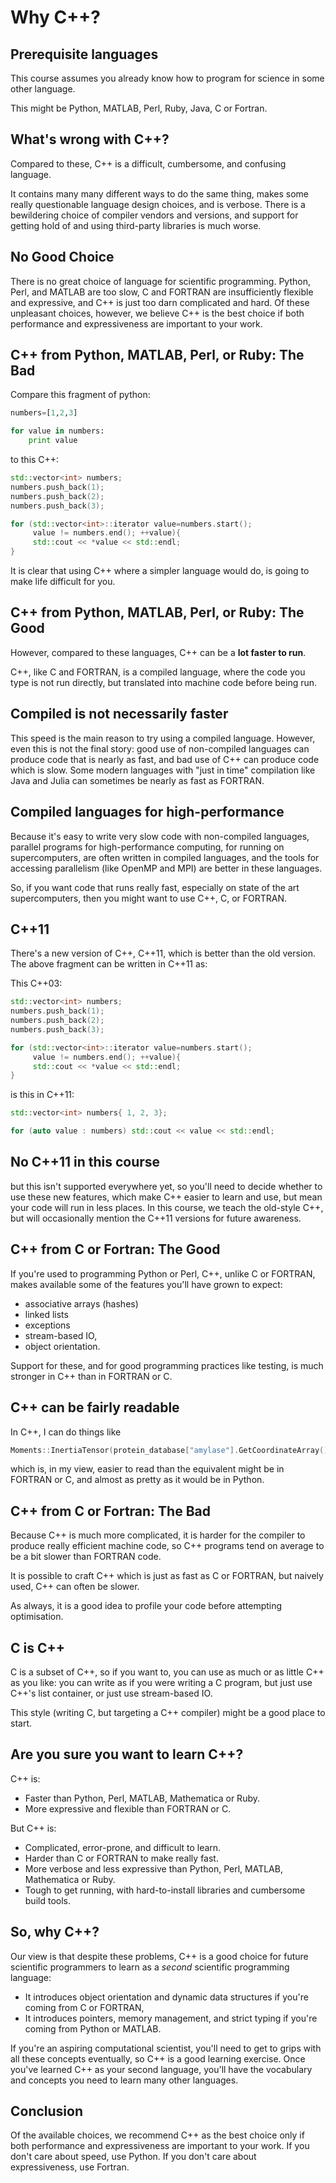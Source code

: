 Why C++?
========

Prerequisite languages
----------------------

This course assumes you already know how to program for science in some other language.

This might be Python, MATLAB, Perl, Ruby, Java, C or Fortran.

What's wrong with C++?
----------------------

Compared to these, C++ is a difficult, cumbersome, and confusing language.

It contains many many different ways to do the same thing, makes some really questionable language design choices,
and is verbose. There is a bewildering choice of compiler vendors and versions, and support for
getting hold of and using third-party libraries is much worse.

No Good Choice
--------------

There is no great choice of language for scientific programming. Python, Perl,
and MATLAB are too slow, C and FORTRAN are insufficiently flexible and expressive,
and C++ is just too darn complicated and hard. Of these unpleasant choices,
however, we believe C++ is the best choice if both performance and expressiveness
are important to your work.

C++ from Python, MATLAB, Perl, or Ruby: The Bad
-----------------------------------------------

Compare this fragment of python:

``` python
numbers=[1,2,3]

for value in numbers:
	print value
```

to this C++:

``` cpp
std::vector<int> numbers;
numbers.push_back(1);
numbers.push_back(2);
numbers.push_back(3);

for (std::vector<int>::iterator value=numbers.start();
	 value != numbers.end(); ++value){
	 std::cout << *value << std::endl;
}
```

It is clear that using C++ where a simpler language would do, is going to make life difficult for you.

C++ from Python, MATLAB, Perl, or Ruby: The Good
------------------------------------------------

However, compared to these languages, C++ can be a **lot faster to run**.

C++, like C and FORTRAN, is a compiled language,
where the code you type is not run directly, but translated into machine code before being run.

Compiled is not necessarily faster
----------------------------------

This speed is the main reason to try using a compiled language. However, even this is not the final story: good use of
non-compiled languages can produce code that is nearly as fast, and bad use of C++ can produce code which is slow.
Some modern languages with "just in time" compilation like Java and Julia can sometimes be nearly as fast as FORTRAN.

Compiled languages for high-performance
----------------------------------------

Because it's easy to write very slow code with non-compiled languages, parallel programs for high-performance computing,
for running on supercomputers, are often written in compiled languages, and the tools for accessing parallelism (like OpenMP and MPI)
are better in these languages.

So, if you want code that runs really fast, especially on state of the art supercomputers, then you might want to use C++, C, or FORTRAN.

C++11
-----

There's a new version of C++, C++11, which is better than the old version. The above fragment can be written in C++11 as:

This C++03:

``` cpp
std::vector<int> numbers;
numbers.push_back(1);
numbers.push_back(2);
numbers.push_back(3);

for (std::vector<int>::iterator value=numbers.start();
	 value != numbers.end(); ++value){
	 std::cout << *value << std::endl;
}
```

is this in C++11:

``` cpp
std::vector<int> numbers{ 1, 2, 3};

for (auto value : numbers) std::cout << value << std::endl;
```

No C++11 in this course
-----------------------

but this isn't supported everywhere yet, so you'll need to decide
whether to use these new features, which make C++ easier to learn and use, but mean your code will run in less places. In this course,
we teach the old-style C++, but will occasionally mention the C++11 versions for future awareness.

C++ from C or Fortran: The Good
-------------------------------

If you're used to programming Python or Perl, C++, unlike C or FORTRAN, makes available some of the features you'll have grown to expect:

* associative arrays (hashes)
* linked lists
* exceptions
* stream-based IO,
* object orientation.

Support for these, and for good programming practices like testing, is much stronger in C++ than in FORTRAN or C.

C++ can be fairly readable
--------------------------

In C++, I can do things like

``` cpp
Moments::InertiaTensor(protein_database["amylase"].GetCoordinateArray());
```

which is, in my view, easier to read than the equivalent might be in FORTRAN or C, and almost as pretty as it would be in Python.

C++ from C or Fortran: The Bad
------------------------------

Because C++ is much more complicated, it is harder for the compiler to produce really efficient machine code, so C++ programs tend on average to be a bit slower
than FORTRAN code.

It is possible to craft C++ which is just as fast as C or FORTRAN, but naively used, C++ can often be slower.

As always, it is a good idea to profile your code before attempting optimisation.

C is C++
--------

C is a subset of C++, so if you want to, you can use as much or as little C++ as you like: you can write as if you were writing a C program, but just use C++'s list
container, or just use stream-based IO.

This style (writing C, but targeting a C++ compiler) might be a good place to start.

Are you sure you want to learn C++?
-----------------------------------

C++ is:

* Faster than Python, Perl, MATLAB, Mathematica or Ruby.
* More expressive and flexible than FORTRAN or C.


But C++ is:

* Complicated, error-prone, and difficult to learn.
* Harder than C or FORTRAN to make really fast.
* More verbose and less expressive than Python, Perl, MATLAB, Mathematica or Ruby.
* Tough to get running, with hard-to-install libraries and cumbersome build tools.

So, why C++?
------------

Our view is that despite these problems, C++ is a good choice for future scientific programmers to learn as a *second* scientific programming language:

* It introduces object orientation and dynamic data structures if you're coming from C or FORTRAN,
* It introduces pointers, memory management, and strict typing if you're coming from Python or MATLAB.

If you're an aspiring computational scientist, you'll need to get to grips with all these concepts
eventually, so C++ is a good learning exercise. Once you've learned C++ as your second language,
you'll have the vocabulary and concepts you need to learn many other languages.

Conclusion
----------

Of the available choices, we recommend C++ as the best choice only if both performance and
expressiveness are important to your work. If you don't care about speed, use Python.
If you don't care about expressiveness, use Fortran.
